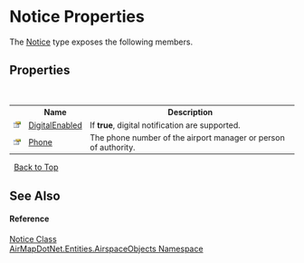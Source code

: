 # Notice Properties
 

The <a href="080d32c1-b569-3173-033d-9428b024bc9b">Notice</a> type exposes the following members.


## Properties
&nbsp;<table><tr><th></th><th>Name</th><th>Description</th></tr><tr><td>![Public property](media/pubproperty.gif "Public property")</td><td><a href="d8fd2061-673c-5716-b185-779762598b2c">DigitalEnabled</a></td><td>
If <b>true</b>, digital notification are supported.</td></tr><tr><td>![Public property](media/pubproperty.gif "Public property")</td><td><a href="15597944-5284-bbd2-6615-7b41987f2d7a">Phone</a></td><td>
The phone number of the airport manager or person of authority.</td></tr></table>&nbsp;
<a href="#notice-properties">Back to Top</a>

## See Also


#### Reference
<a href="080d32c1-b569-3173-033d-9428b024bc9b">Notice Class</a><br /><a href="4a77b213-9d2c-92a5-aab7-f2f82873a6fe">AirMapDotNet.Entities.AirspaceObjects Namespace</a><br />